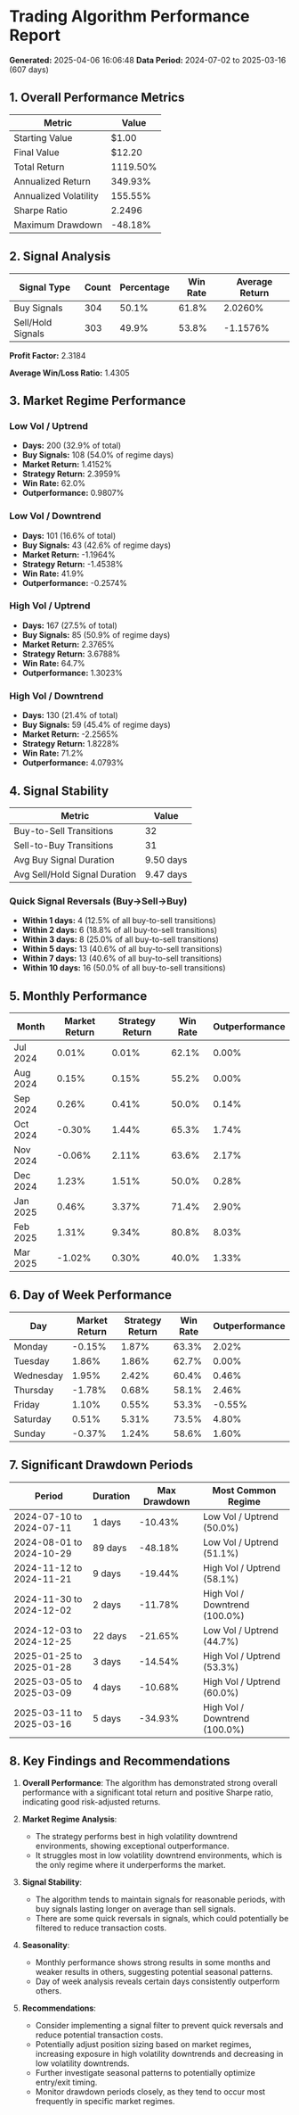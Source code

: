 
# Trading Algorithm Performance Report
**Generated:** 2025-04-06 16:06:48
**Data Period:** 2024-07-02 to 2025-03-16 (607 days)

## 1. Overall Performance Metrics

| Metric | Value |
|--------|-------|
| Starting Value | $1.00 |
| Final Value | $12.20 |
| Total Return | 1119.50% |
| Annualized Return | 349.93% |
| Annualized Volatility | 155.55% |
| Sharpe Ratio | 2.2496 |
| Maximum Drawdown | -48.18% |

## 2. Signal Analysis

| Signal Type | Count | Percentage | Win Rate | Average Return |
|-------------|-------|------------|----------|----------------|
| Buy Signals | 304 | 50.1% | 61.8% | 2.0260% |
| Sell/Hold Signals | 303 | 49.9% | 53.8% | -1.1576% |

**Profit Factor:** 2.3184

**Average Win/Loss Ratio:** 1.4305

## 3. Market Regime Performance


### Low Vol / Uptrend
- **Days:** 200 (32.9% of total)
- **Buy Signals:** 108 (54.0% of regime days)
- **Market Return:** 1.4152%
- **Strategy Return:** 2.3959%
- **Win Rate:** 62.0%
- **Outperformance:** 0.9807%

### Low Vol / Downtrend
- **Days:** 101 (16.6% of total)
- **Buy Signals:** 43 (42.6% of regime days)
- **Market Return:** -1.1964%
- **Strategy Return:** -1.4538%
- **Win Rate:** 41.9%
- **Outperformance:** -0.2574%

### High Vol / Uptrend
- **Days:** 167 (27.5% of total)
- **Buy Signals:** 85 (50.9% of regime days)
- **Market Return:** 2.3765%
- **Strategy Return:** 3.6788%
- **Win Rate:** 64.7%
- **Outperformance:** 1.3023%

### High Vol / Downtrend
- **Days:** 130 (21.4% of total)
- **Buy Signals:** 59 (45.4% of regime days)
- **Market Return:** -2.2565%
- **Strategy Return:** 1.8228%
- **Win Rate:** 71.2%
- **Outperformance:** 4.0793%

## 4. Signal Stability

| Metric | Value |
|--------|-------|
| Buy-to-Sell Transitions | 32 |
| Sell-to-Buy Transitions | 31 |
| Avg Buy Signal Duration | 9.50 days |
| Avg Sell/Hold Signal Duration | 9.47 days |

### Quick Signal Reversals (Buy→Sell→Buy)
- **Within 1 days:** 4 (12.5% of all buy-to-sell transitions)
- **Within 2 days:** 6 (18.8% of all buy-to-sell transitions)
- **Within 3 days:** 8 (25.0% of all buy-to-sell transitions)
- **Within 5 days:** 13 (40.6% of all buy-to-sell transitions)
- **Within 7 days:** 13 (40.6% of all buy-to-sell transitions)
- **Within 10 days:** 16 (50.0% of all buy-to-sell transitions)

## 5. Monthly Performance

| Month | Market Return | Strategy Return | Win Rate | Outperformance |
|-------|---------------|-----------------|----------|----------------|
| Jul 2024 | 0.01% | 0.01% | 62.1% | 0.00% |
| Aug 2024 | 0.15% | 0.15% | 55.2% | 0.00% |
| Sep 2024 | 0.26% | 0.41% | 50.0% | 0.14% |
| Oct 2024 | -0.30% | 1.44% | 65.3% | 1.74% |
| Nov 2024 | -0.06% | 2.11% | 63.6% | 2.17% |
| Dec 2024 | 1.23% | 1.51% | 50.0% | 0.28% |
| Jan 2025 | 0.46% | 3.37% | 71.4% | 2.90% |
| Feb 2025 | 1.31% | 9.34% | 80.8% | 8.03% |
| Mar 2025 | -1.02% | 0.30% | 40.0% | 1.33% |

## 6. Day of Week Performance

| Day | Market Return | Strategy Return | Win Rate | Outperformance |
|-----|---------------|-----------------|----------|----------------|
| Monday | -0.15% | 1.87% | 63.3% | 2.02% |
| Tuesday | 1.86% | 1.86% | 62.7% | 0.00% |
| Wednesday | 1.95% | 2.42% | 60.4% | 0.46% |
| Thursday | -1.78% | 0.68% | 58.1% | 2.46% |
| Friday | 1.10% | 0.55% | 53.3% | -0.55% |
| Saturday | 0.51% | 5.31% | 73.5% | 4.80% |
| Sunday | -0.37% | 1.24% | 58.6% | 1.60% |

## 7. Significant Drawdown Periods

| Period | Duration | Max Drawdown | Most Common Regime |
|--------|----------|--------------|--------------------|
| 2024-07-10 to 2024-07-11 | 1 days | -10.43% | Low Vol / Uptrend (50.0%) |
| 2024-08-01 to 2024-10-29 | 89 days | -48.18% | Low Vol / Uptrend (51.1%) |
| 2024-11-12 to 2024-11-21 | 9 days | -19.44% | High Vol / Uptrend (58.1%) |
| 2024-11-30 to 2024-12-02 | 2 days | -11.78% | High Vol / Downtrend (100.0%) |
| 2024-12-03 to 2024-12-25 | 22 days | -21.65% | Low Vol / Uptrend (44.7%) |
| 2025-01-25 to 2025-01-28 | 3 days | -14.54% | High Vol / Uptrend (53.3%) |
| 2025-03-05 to 2025-03-09 | 4 days | -10.68% | High Vol / Uptrend (60.0%) |
| 2025-03-11 to 2025-03-16 | 5 days | -34.93% | High Vol / Downtrend (100.0%) |

## 8. Key Findings and Recommendations

1. **Overall Performance**: The algorithm has demonstrated strong overall performance with a significant total return and positive Sharpe ratio, indicating good risk-adjusted returns.

2. **Market Regime Analysis**: 
   - The strategy performs best in high volatility downtrend environments, showing exceptional outperformance.
   - It struggles most in low volatility downtrend environments, which is the only regime where it underperforms the market.

3. **Signal Stability**: 
   - The algorithm tends to maintain signals for reasonable periods, with buy signals lasting longer on average than sell signals.
   - There are some quick reversals in signals, which could potentially be filtered to reduce transaction costs.

4. **Seasonality**: 
   - Monthly performance shows strong results in some months and weaker results in others, suggesting potential seasonal patterns.
   - Day of week analysis reveals certain days consistently outperform others.

5. **Recommendations**:
   - Consider implementing a signal filter to prevent quick reversals and reduce potential transaction costs.
   - Potentially adjust position sizing based on market regimes, increasing exposure in high volatility downtrends and decreasing in low volatility downtrends.
   - Further investigate seasonal patterns to potentially optimize entry/exit timing.
   - Monitor drawdown periods closely, as they tend to occur most frequently in specific market regimes.
